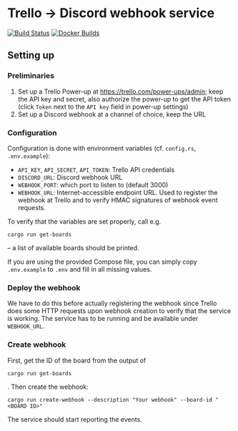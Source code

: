 # Trello → Discord webhook service
[![Build Status](https://github.com/riichi/trello-to-discord-webhook-service/workflows/Rust%20CI/badge.svg)](https://github.com/riichi/trello-to-discord-webhook-service/actions)
[![Docker Builds](https://github.com/riichi/trello-to-discord-webhook-service/workflows/Docker/badge.svg)](https://github.com/riichi/trello-to-discord-webhook-service/actions)

## Setting up
### Preliminaries

1. Set up a Trello Power-up at https://trello.com/power-ups/admin; keep the API key and secret, also authorize the
   power-up to get the API token (click `Token` next to the `API key` field in power-up settings)
2. Set up a Discord webhook at a channel of choice, keep the URL

### Configuration

Configuration is done with environment variables (cf. `config.rs`, `.env.example`):

* `API_KEY`, `API_SECRET`, `API_TOKEN`: Trello API credentials
* `DISCORD_URL`: Discord webhook URL
* `WEBHOOK_PORT`: which port to listen to (default 3000)
* `WEBHOOK_URL`: Internet-accessible endpoint URL. Used to register the webhook at Trello and to verify HMAC signatures
  of webhook event requests.

To verify that the variables are set properly, call e.g.
```shell
cargo run get-boards
```
– a list of available boards should be printed.

If you are using the provided Compose file, you can simply copy `.env.example` to `.env` and fill in all missing values.

### Deploy the webhook

We have to do this before actually registering the webhook since Trello does some HTTP requests upon webhook creation to
verify that the service is working.
The service has to be running and be available under `WEBHOOK_URL`.

### Create webhook

First, get the ID of the board from the output of
```shell
cargo run get-boards
```
.
Then create the webhook:
```shell
cargo run create-webhook --description "Your webhook" --board-id "<BOARD ID>"
```

The service should start reporting the events.
